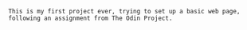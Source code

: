     This is my first project ever, trying to set up a basic web page, following an assignment from The Odin Project. 

